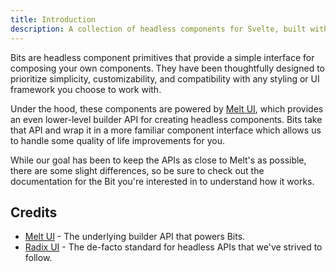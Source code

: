 ```yaml
---
title: Introduction
description: A collection of headless components for Svelte, built with Melt UI builders.
---
```


<script>
	import { APITable } from '@/components'
</script>

Bits are headless component primitives that provide a simple interface for composing your own components. They have been thoughtfully designed to prioritize simplicity, customizability, and compatibility with any styling or UI framework you choose to work with.

Under the hood, these components are powered by [Melt UI](https://melt-ui.com), which provides an even lower-level builder API for creating headless components. Bits take that API and wrap it in a more familiar component interface which allows us to handle some quality of life improvements for you.

While our goal has been to keep the APIs as close to Melt's as possible, there are some slight differences, so be sure to check out the documentation for the Bit you're interested in to understand how it works.

## Credits

- [Melt UI](https://melt-ui.com) - The underlying builder API that powers Bits.
- [Radix UI](https://radix-ui.com) - The de-facto standard for headless APIs that we've strived to follow.
